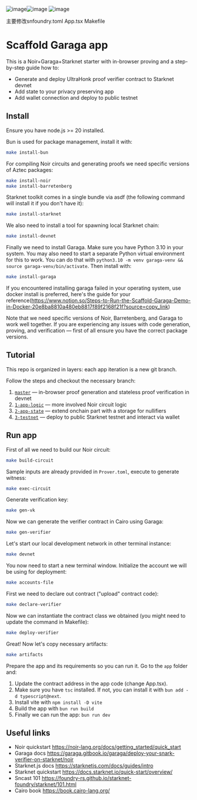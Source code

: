 ![image](https://github.com/user-attachments/assets/69e2c428-768d-48b1-88a9-19eac8c5e00d)![image](https://github.com/user-attachments/assets/0d2a601d-16b7-4e66-86ac-588afa72044a)
![image](https://github.com/user-attachments/assets/b026ee21-2161-436a-998f-6bb3af987059)

主要修改snfoundry.toml  App.tsx  Makefile

# Scaffold Garaga app

This is a Noir+Garaga+Starknet starter with in-browser proving and a step-by-step guide how to:
- Generate and deploy UltraHonk proof verifier contract to Starknet devnet
- Add state to your privacy preserving app
- Add wallet connection and deploy to public testnet

## Install

Ensure you have node.js >= 20 installed.  

Bun is used for package management, install it with:
```sh
make install-bun
```

For compiling Noir circuits and generating proofs we need specific versions of Aztec packages:
```sh
make install-noir
make install-barretenberg
```

Starknet toolkit comes in a single bundle via asdf (the following command will install it if you don't have it):
```sh
make install-starknet
```

We also need to install a tool for spawning local Starknet chain:
```sh
make install-devnet
```

Finally we need to install Garaga. Make sure you have Python 3.10 in your system. You may also need to start a separate Python virtual environment for this to work. You can do that with `python3.10 -m venv garaga-venv && source garaga-venv/bin/activate`. Then install with:

```sh
make install-garaga
```
If you encountered installing garaga failed in your operating system, use docker install is preferred, here's the guide for your reference(https://www.notion.so/Steps-to-Run-the-Scaffold-Garaga-Demo-in-Docker-20e8ba8810a480eb8817f89f2168f21f?source=copy_link)

Note that we need specific versions of Noir, Barretenberg, and Garaga to work well together. If you are experiencing any issues with code generation, proving, and verification — first of all ensure you have the correct package versions.

## Tutorial

This repo is organized in layers: each app iteration is a new git branch.  

Follow the steps and checkout the necessary branch:
1. [`master`](https://github.com/m-kus/scaffold-garaga/tree/master) — in-browser proof generation and stateless proof verification in devnet
2. [`1-app-logic`](https://github.com/m-kus/scaffold-garaga/tree/1-app-logic) — more involved Noir circuit logic
3. [`2-app-state`](https://github.com/m-kus/scaffold-garaga/tree/2-app-state) — extend onchain part with a storage for nullifiers
4. [`3-testnet`](https://github.com/m-kus/scaffold-garaga/tree/3-testnet) — deploy to public Starknet testnet and interact via wallet

## Run app

First of all we need to build our Noir circuit:

```sh
make build-circuit
```

Sample inputs are already provided in `Prover.toml`, execute to generate witness:

```sh
make exec-circuit
```

Generate verification key:

```sh
make gen-vk
```

Now we can generate the verifier contract in Cairo using Garaga:

```sh
make gen-verifier
```

Let's start our local development network in other terminal instance:

```sh
make devnet
```

You now need to start a new terminal window. Initialize the account we will be using for deployment:

```sh
make accounts-file
```

First we need to declare out contract ("upload" contract code):

```sh
make declare-verifier
```

Now we can instantiate the contract class we obtained (you might need to update the command in Makefile):

```sh
make deploy-verifier
```

Great! Now let's copy necessary artifacts:

```sh
make artifacts
```

Prepare the app and its requirements so you can run it. Go to the `app` folder and:
1. Update the contract address in the app code (change App.tsx). 
1. Make sure you have `tsc` installed. If not, you can install it with `bun add -d typescript@next`.
1. Install vite with `npm install -D vite`
1. Build the app with `bun run build`
1. Finally we can run the app: `bun run dev`

## Useful links

- Noir quickstart https://noir-lang.org/docs/getting_started/quick_start
- Garaga docs https://garaga.gitbook.io/garaga/deploy-your-snark-verifier-on-starknet/noir
- Starknet.js docs https://starknetjs.com/docs/guides/intro
- Starknet quickstart https://docs.starknet.io/quick-start/overview/
- Sncast 101 https://foundry-rs.github.io/starknet-foundry/starknet/101.html
- Cairo book https://book.cairo-lang.org/
